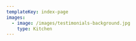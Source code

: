 ```yaml
---
templateKey: index-page
images:
  - image: /images/testimonials-background.jpg
    type: Kitchen
---
```


